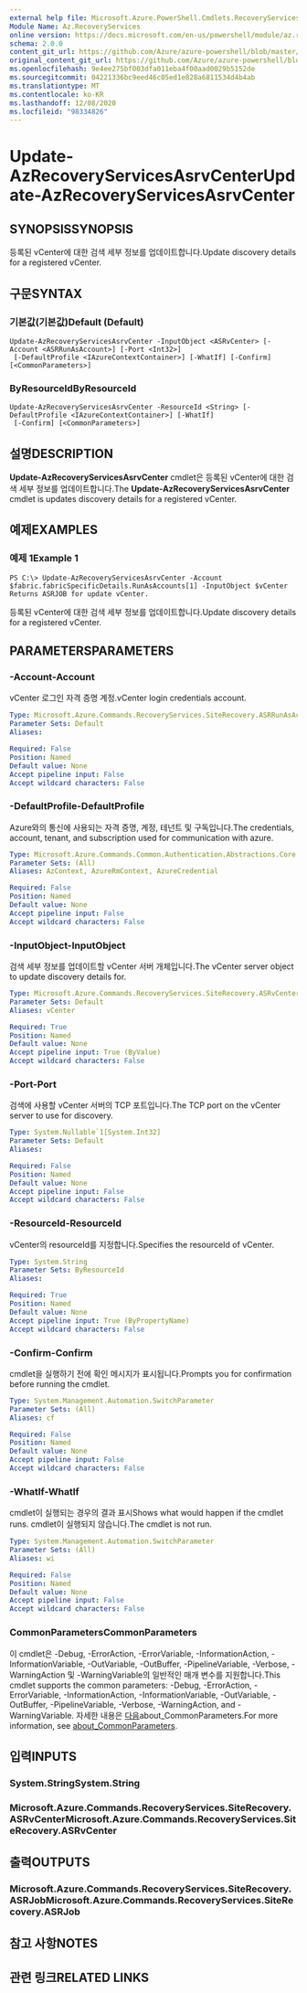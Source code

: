 ```yaml
---
external help file: Microsoft.Azure.PowerShell.Cmdlets.RecoveryServices.SiteRecovery.dll-Help.xml
Module Name: Az.RecoveryServices
online version: https://docs.microsoft.com/en-us/powershell/module/az.recoveryservices/update-azrecoveryservicesasrvcenter
schema: 2.0.0
content_git_url: https://github.com/Azure/azure-powershell/blob/master/src/RecoveryServices/RecoveryServices/help/Update-AzRecoveryServicesAsrvCenter.md
original_content_git_url: https://github.com/Azure/azure-powershell/blob/master/src/RecoveryServices/RecoveryServices/help/Update-AzRecoveryServicesAsrvCenter.md
ms.openlocfilehash: 9e4ee275bf003dfa011eba4f00aad0029b5152de
ms.sourcegitcommit: 04221336bc9eed46c05ed1e828a6811534d4b4ab
ms.translationtype: MT
ms.contentlocale: ko-KR
ms.lasthandoff: 12/08/2020
ms.locfileid: "98334826"
---
```

# <span data-ttu-id="fb64a-101">Update-AzRecoveryServicesAsrvCenter</span><span class="sxs-lookup"><span data-stu-id="fb64a-101">Update-AzRecoveryServicesAsrvCenter</span></span>

## <span data-ttu-id="fb64a-102">SYNOPSIS</span><span class="sxs-lookup"><span data-stu-id="fb64a-102">SYNOPSIS</span></span>
<span data-ttu-id="fb64a-103">등록된 vCenter에 대한 검색 세부 정보를 업데이트합니다.</span><span class="sxs-lookup"><span data-stu-id="fb64a-103">Update discovery details for a registered vCenter.</span></span>

## <span data-ttu-id="fb64a-104">구문</span><span class="sxs-lookup"><span data-stu-id="fb64a-104">SYNTAX</span></span>

### <span data-ttu-id="fb64a-105">기본값(기본값)</span><span class="sxs-lookup"><span data-stu-id="fb64a-105">Default (Default)</span></span>
```
Update-AzRecoveryServicesAsrvCenter -InputObject <ASRvCenter> [-Account <ASRRunAsAccount>] [-Port <Int32>]
 [-DefaultProfile <IAzureContextContainer>] [-WhatIf] [-Confirm] [<CommonParameters>]
```

### <span data-ttu-id="fb64a-106">ByResourceId</span><span class="sxs-lookup"><span data-stu-id="fb64a-106">ByResourceId</span></span>
```
Update-AzRecoveryServicesAsrvCenter -ResourceId <String> [-DefaultProfile <IAzureContextContainer>] [-WhatIf]
 [-Confirm] [<CommonParameters>]
```

## <span data-ttu-id="fb64a-107">설명</span><span class="sxs-lookup"><span data-stu-id="fb64a-107">DESCRIPTION</span></span>
<span data-ttu-id="fb64a-108">**Update-AzRecoveryServicesAsrvCenter** cmdlet은 등록된 vCenter에 대한 검색 세부 정보를 업데이트합니다.</span><span class="sxs-lookup"><span data-stu-id="fb64a-108">The **Update-AzRecoveryServicesAsrvCenter** cmdlet is updates discovery details for a registered vCenter.</span></span>

## <span data-ttu-id="fb64a-109">예제</span><span class="sxs-lookup"><span data-stu-id="fb64a-109">EXAMPLES</span></span>

### <span data-ttu-id="fb64a-110">예제 1</span><span class="sxs-lookup"><span data-stu-id="fb64a-110">Example 1</span></span>
```
PS C:\> Update-AzRecoveryServicesAsrvCenter -Account $fabric.fabricSpecificDetails.RunAsAccounts[1] -InputObject $vCenter
Returns ASRJOB for update vCenter.
```

<span data-ttu-id="fb64a-111">등록된 vCenter에 대한 검색 세부 정보를 업데이트합니다.</span><span class="sxs-lookup"><span data-stu-id="fb64a-111">Update discovery details for a registered vCenter.</span></span>

## <span data-ttu-id="fb64a-112">PARAMETERS</span><span class="sxs-lookup"><span data-stu-id="fb64a-112">PARAMETERS</span></span>

### <span data-ttu-id="fb64a-113">-Account</span><span class="sxs-lookup"><span data-stu-id="fb64a-113">-Account</span></span>
<span data-ttu-id="fb64a-114">vCenter 로그인 자격 증명 계정.</span><span class="sxs-lookup"><span data-stu-id="fb64a-114">vCenter login credentials account.</span></span>

```yaml
Type: Microsoft.Azure.Commands.RecoveryServices.SiteRecovery.ASRRunAsAccount
Parameter Sets: Default
Aliases:

Required: False
Position: Named
Default value: None
Accept pipeline input: False
Accept wildcard characters: False
```

### <span data-ttu-id="fb64a-115">-DefaultProfile</span><span class="sxs-lookup"><span data-stu-id="fb64a-115">-DefaultProfile</span></span>
<span data-ttu-id="fb64a-116">Azure와의 통신에 사용되는 자격 증명, 계정, 테넌트 및 구독입니다.</span><span class="sxs-lookup"><span data-stu-id="fb64a-116">The credentials, account, tenant, and subscription used for communication with azure.</span></span>

```yaml
Type: Microsoft.Azure.Commands.Common.Authentication.Abstractions.Core.IAzureContextContainer
Parameter Sets: (All)
Aliases: AzContext, AzureRmContext, AzureCredential

Required: False
Position: Named
Default value: None
Accept pipeline input: False
Accept wildcard characters: False
```

### <span data-ttu-id="fb64a-117">-InputObject</span><span class="sxs-lookup"><span data-stu-id="fb64a-117">-InputObject</span></span>
<span data-ttu-id="fb64a-118">검색 세부 정보를 업데이트할 vCenter 서버 개체입니다.</span><span class="sxs-lookup"><span data-stu-id="fb64a-118">The vCenter server object to update discovery details for.</span></span>

```yaml
Type: Microsoft.Azure.Commands.RecoveryServices.SiteRecovery.ASRvCenter
Parameter Sets: Default
Aliases: vCenter

Required: True
Position: Named
Default value: None
Accept pipeline input: True (ByValue)
Accept wildcard characters: False
```

### <span data-ttu-id="fb64a-119">-Port</span><span class="sxs-lookup"><span data-stu-id="fb64a-119">-Port</span></span>
<span data-ttu-id="fb64a-120">검색에 사용할 vCenter 서버의 TCP 포트입니다.</span><span class="sxs-lookup"><span data-stu-id="fb64a-120">The TCP port on the vCenter server to use for discovery.</span></span>

```yaml
Type: System.Nullable`1[System.Int32]
Parameter Sets: Default
Aliases:

Required: False
Position: Named
Default value: None
Accept pipeline input: False
Accept wildcard characters: False
```

### <span data-ttu-id="fb64a-121">-ResourceId</span><span class="sxs-lookup"><span data-stu-id="fb64a-121">-ResourceId</span></span>
<span data-ttu-id="fb64a-122">vCenter의 resourceId를 지정합니다.</span><span class="sxs-lookup"><span data-stu-id="fb64a-122">Specifies the resourceId of vCenter.</span></span>

```yaml
Type: System.String
Parameter Sets: ByResourceId
Aliases:

Required: True
Position: Named
Default value: None
Accept pipeline input: True (ByPropertyName)
Accept wildcard characters: False
```

### <span data-ttu-id="fb64a-123">-Confirm</span><span class="sxs-lookup"><span data-stu-id="fb64a-123">-Confirm</span></span>
<span data-ttu-id="fb64a-124">cmdlet을 실행하기 전에 확인 메시지가 표시됩니다.</span><span class="sxs-lookup"><span data-stu-id="fb64a-124">Prompts you for confirmation before running the cmdlet.</span></span>

```yaml
Type: System.Management.Automation.SwitchParameter
Parameter Sets: (All)
Aliases: cf

Required: False
Position: Named
Default value: None
Accept pipeline input: False
Accept wildcard characters: False
```

### <span data-ttu-id="fb64a-125">-WhatIf</span><span class="sxs-lookup"><span data-stu-id="fb64a-125">-WhatIf</span></span>
<span data-ttu-id="fb64a-126">cmdlet이 실행되는 경우의 결과 표시</span><span class="sxs-lookup"><span data-stu-id="fb64a-126">Shows what would happen if the cmdlet runs.</span></span>
<span data-ttu-id="fb64a-127">cmdlet이 실행되지 않습니다.</span><span class="sxs-lookup"><span data-stu-id="fb64a-127">The cmdlet is not run.</span></span>

```yaml
Type: System.Management.Automation.SwitchParameter
Parameter Sets: (All)
Aliases: wi

Required: False
Position: Named
Default value: None
Accept pipeline input: False
Accept wildcard characters: False
```

### <span data-ttu-id="fb64a-128">CommonParameters</span><span class="sxs-lookup"><span data-stu-id="fb64a-128">CommonParameters</span></span>
<span data-ttu-id="fb64a-129">이 cmdlet은 -Debug, -ErrorAction, -ErrorVariable, -InformationAction, -InformationVariable, -OutVariable, -OutBuffer, -PipelineVariable, -Verbose, -WarningAction 및 -WarningVariable의 일반적인 매개 변수를 지원합니다.</span><span class="sxs-lookup"><span data-stu-id="fb64a-129">This cmdlet supports the common parameters: -Debug, -ErrorAction, -ErrorVariable, -InformationAction, -InformationVariable, -OutVariable, -OutBuffer, -PipelineVariable, -Verbose, -WarningAction, and -WarningVariable.</span></span> <span data-ttu-id="fb64a-130">자세한 내용은 [다음](http://go.microsoft.com/fwlink/?LinkID=113216)about_CommonParameters.</span><span class="sxs-lookup"><span data-stu-id="fb64a-130">For more information, see [about_CommonParameters](http://go.microsoft.com/fwlink/?LinkID=113216).</span></span>

## <span data-ttu-id="fb64a-131">입력</span><span class="sxs-lookup"><span data-stu-id="fb64a-131">INPUTS</span></span>

### <span data-ttu-id="fb64a-132">System.String</span><span class="sxs-lookup"><span data-stu-id="fb64a-132">System.String</span></span>

### <span data-ttu-id="fb64a-133">Microsoft.Azure.Commands.RecoveryServices.SiteRecovery.ASRvCenter</span><span class="sxs-lookup"><span data-stu-id="fb64a-133">Microsoft.Azure.Commands.RecoveryServices.SiteRecovery.ASRvCenter</span></span>

## <span data-ttu-id="fb64a-134">출력</span><span class="sxs-lookup"><span data-stu-id="fb64a-134">OUTPUTS</span></span>

### <span data-ttu-id="fb64a-135">Microsoft.Azure.Commands.RecoveryServices.SiteRecovery.ASRJob</span><span class="sxs-lookup"><span data-stu-id="fb64a-135">Microsoft.Azure.Commands.RecoveryServices.SiteRecovery.ASRJob</span></span>

## <span data-ttu-id="fb64a-136">참고 사항</span><span class="sxs-lookup"><span data-stu-id="fb64a-136">NOTES</span></span>

## <span data-ttu-id="fb64a-137">관련 링크</span><span class="sxs-lookup"><span data-stu-id="fb64a-137">RELATED LINKS</span></span>

